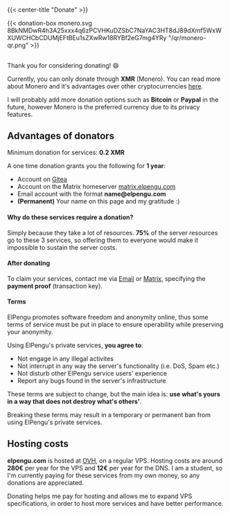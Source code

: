 #
{{< center-title "Donate" >}}

{{< donation-box monero.svg 8BkNMDwR4h3A25xxx4q6zPCVHKuDZSbC7NaYAC3HT8dJ89dXmf5WxWXUWCHCbCDUMjEFtBEu1sZXwRw18RYBf2eG7mg4YRy "/qr/monero-qr.png" >}}

##

Thank you for considering donating! 😄

Currently, you can only donate through **XMR** (Monero). You can read more about
Monero and it's advantages over other cryptocurrencies
[here](https://www.getmonero.org/).

I will probably add more donation options such as **Bitcoin** or **Paypal** in
the future, however Monero is the preferred currency due to its privacy
features.

## Advantages of donators

Minimum donation for services: **0.2 XMR**

A one time donation grants you the following for **1 year**:
* Account on [Gitea](https://git.elpengu.com)
* Account on the Matrix homeserver [matrix.elpengu.com](https://element.elpengu.com)
* Email account with the format **name@‎elpengu.com**
* **(Permanent)** Your name on this page and my gratitude :)

#### Why do these services require a donation?
Simply because they take a lot of resources. **75%** of the server resources go
to these 3 services, so offering them to everyone would make it impossible to
sustain the server costs.

#### After donating
To claim your services, contact me via [Email](mailto:contact@elpengu.com) or [Matrix](https://matrix.to/#/@stefan911:matrix.elpengu.com), specifying the **payment proof** (transaction key).

#### Terms
ElPengu promotes software freedom and anonymity online, thus some 
terms of service must be put in place to ensure operability while preserving
your anonymity.

Using ElPengu's private services, **you agree to**:
* Not engage in any illegal activites
* Not interrupt in any way the server's functionality (i.e. DoS, Spam etc.)
* Not disturb other ElPengu service users' experience
* Report any bugs found in the server's infrastructure

These terms are subject to change, but the main idea is: **use what's yours in
a way that does not destroy what's others'**. 

Breaking these terms may result in a temporary or permanent ban from using
ElPengu's private services.

## Hosting costs
**elpengu.com** is hosted at [OVH](https://www.ovhcloud.com/), on a regular
VPS. Hosting costs are around **280€** per year for the VPS and **12€** per year for
the DNS. I am a student, so I'm currently paying for these services from my own
money, so any donations are appreciated.

Donating helps me pay for hosting and allows me to expand VPS specifications,
in order to host more services and have better performance.
